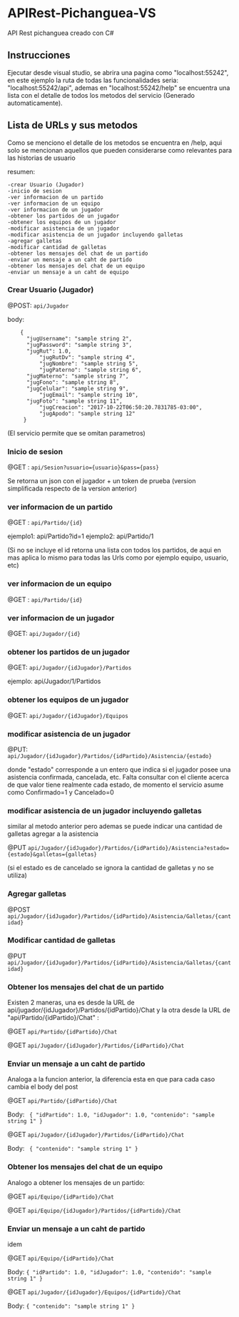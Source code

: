 # APIRest-Pichanguea-VS
API Rest pichanguea creado con C#


## Instrucciones
Ejecutar desde visual studio, se abrira una pagina como "localhost:55242", en este ejemplo la ruta de todas las funcionalidades seria: "localhost:55242/api", ademas en "localhost:55242/help" se encuentra una lista con el detalle de todos los metodos del servicio (Generado automaticamente).

## Lista de URLs y sus metodos
Como se menciono el detalle de los metodos se encuentra en /help, aqui solo se mencionan aquellos que pueden considerarse como relevantes para las historias de usuario

resumen:

    -crear Usuario (Jugador)
    -inicio de sesion
    -ver informacion de un partido
    -ver informacion de un equipo
    -ver informacion de un jugador
    -obtener los partidos de un jugador
    -obtener los equipos de un jugador
    -modificar asistencia de un jugador
    -modificar asistencia de un jugador incluyendo galletas
    -agregar galletas
    -modificar cantidad de galletas
    -obtener los mensajes del chat de un partido
    -enviar un mensaje a un caht de partido
    -obtener los mensajes del chat de un equipo
    -enviar un mensaje a un caht de equipo


### Crear Usuario (Jugador)

@POST: ```api/Jugador```

body: 
```
	{
	  "jugUsername": "sample string 2",
	  "jugPassword": "sample string 3",
 	  "jugRut": 1.0,
          "jugRutDv": "sample string 4",
          "jugNombre": "sample string 5",
          "jugPaterno": "sample string 6",
	  "jugMaterno": "sample string 7",
	  "jugFono": "sample string 8",
	  "jugCelular": "sample string 9",
          "jugEmail": "sample string 10",
	  "jugFoto": "sample string 11",
          "jugCreacion": "2017-10-22T06:50:20.7831785-03:00",
          "jugApodo": "sample string 12"
	 }
```


(El servicio permite que se omitan parametros)

### Inicio de sesion

@GET : ```api/Sesion?usuario={usuario}&pass={pass}```

Se retorna un json con el jugador + un token de prueba (version simplificada respecto de la version anterior)

### ver informacion de un partido

@GET : ```api/Partido/{id}```

ejemplo1: api/Partido?id=1
ejemplo2: api/Partido/1

(Si no se incluye el id retorna una lista con todos los partidos, de aqui en mas aplica lo mismo para todas las Urls como por ejemplo equipo, usuario, etc)


### ver informacion de un equipo

@GET : ```api/Partido/{id}```


### ver informacion de un jugador

@GET: ``` api/Jugador/{id} ```


### obtener los partidos de un jugador

@GET: ``` api/Jugador/{idJugador}/Partidos ```

ejemplo: api/Jugador/1/Partidos

### obtener los equipos de un jugador

@GET: ``` api/Jugador/{idJugador}/Equipos ```

### modificar asistencia de un jugador

@PUT: ``` api/Jugador/{idJugador}/Partidos/{idPartido}/Asistencia/{estado} ```

donde "estado" corresponde a un entero que indica si el jugador posee una asistencia confirmada, cancelada, etc. Falta consultar con el cliente acerca de que valor tiene realmente cada estado, de momento el servicio asume como Confirmado=1 y Cancelado=0

### modificar asistencia de un jugador incluyendo galletas

similar al metodo anterior pero ademas se puede indicar una cantidad de galletas agregar a la asistencia

@PUT ``` api/Jugador/{idJugador}/Partidos/{idPartido}/Asistencia?estado={estado}&galletas={galletas} ```

(si el estado es de cancelado se ignora la cantidad de galletas y no se utiliza)

### Agregar galletas

@POST ``` api/Jugador/{idJugador}/Partidos/{idPartido}/Asistencia/Galletas/{cantidad} ```

### Modificar cantidad de galletas

@PUT ``` api/Jugador/{idJugador}/Partidos/{idPartido}/Asistencia/Galletas/{cantidad} ```

### Obtener los mensajes del chat de un partido
Existen 2 maneras, una es desde la URL de api/jugador/{idJugador}/Partidos/{idPartido}/Chat y la otra desde la URL de "api/Partido/{idPartido}/Chat" :

@GET ``` api/Partido/{idPartido}/Chat ```

@GET ``` api/Jugador/{idJugador}/Partidos/{idPartido}/Chat ```

### Enviar un mensaje a un caht de partido
Analoga a la funcion anterior, la diferencia esta en que para cada caso cambia el body del post

@GET ``` api/Partido/{idPartido}/Chat ```

Body: 
	``` 
	{
	  "idPartido": 1.0,
	  "idJugador": 1.0,
	  "contenido": "sample string 1"
	} 
	```


@GET ``` api/Jugador/{idJugador}/Partidos/{idPartido}/Chat ```

Body: 
	``` 
	{
	  "contenido": "sample string 1"
	}  
 	```

### Obtener los mensajes del chat de un equipo
Analogo a obtener los mensajes de un partido: 

@GET ``` api/Equipo/{idPartido}/Chat ```

@GET ``` api/Equipo/{idJugador}/Partidos/{idPartido}/Chat ```

### Enviar un mensaje a un caht de partido
idem

@GET ``` api/Equipo/{idPartido}/Chat ```

Body:
  	```
	{
	  "idPartido": 1.0,
	  "idJugador": 1.0,
	  "contenido": "sample string 1"
	}  
	```


@GET ``` api/Jugador/{idJugador}/Equipos/{idPartido}/Chat ```

Body: 
	```
	{
	  "contenido": "sample string 1"
	}  
	```

